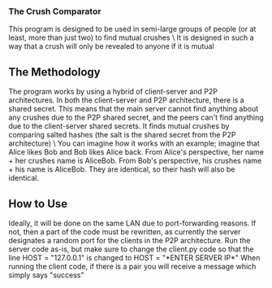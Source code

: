 ### The Crush Comparator
This program is designed to be used in semi-large groups of people (or at least, more than just two) to find mutual crushes \\
It is designed in such a way that a crush will only be revealed to anyone if it is mutual

## The Methodology
The program works by using a hybrid of client-server and P2P architectures. In both the client-server and P2P architecture, there is a shared secret. This means that the main server cannot find anything about any crushes due to the P2P shared secret, and the peers can't find anything due to the client-server shared secrets.
It finds mutual crushes by comparing salted hashes (the salt is the shared secret from the P2P architecture) \\
You can imagine how it works with an example; imagine that Alice likes Bob and Bob likes Alice back. From Alice's perspective, her name + her crushes name is AliceBob. From Bob's perspective, his crushes name + his name is AliceBob. They are identical, so their hash will also be identical.

## How to Use
Ideally, it will be done on the same LAN due to port-forwarding reasons. If not, then a part of the code must be rewritten, as currently the server designates a random port for the clients in the P2P architecture.
Run the server code as-is, but make sure to change the client.py code so that the line HOST = "127.0.0.1" is changed to HOST = "\*ENTER SERVER IP\*"
When running the client code, if there is a pair you will receive a message which simply says "success"
